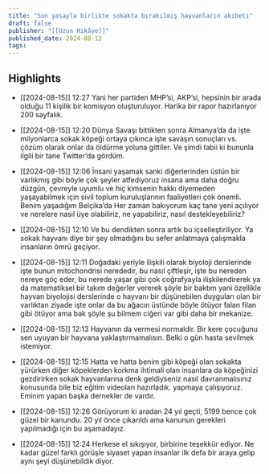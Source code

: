 ```yaml
---
title: "Son yasayla birlikte sokakta bırakılmış hayvanların akıbeti"
draft: false
publisher: "[[Uzun Hikâye]]"
published_date: 2024-08-12
tags:
---
```



## Highlights
* [[2024-08-15]] 12:27  Yani her partiden MHP’si, AKP’si, hepsinin bir arada olduğu 11 kişilik bir komisyon oluşturuluyor. Harika bir rapor hazırlanıyor 200 sayfalık.

* [[2024-08-15]] 12:20  Dünya Savaşı bittikten sonra Almanya’da da işte milyonlarca sokak köpeği ortaya çıkınca işte savaşın sonuçları vs. çözüm olarak onlar da öldürme yoluna gittiler. Ve şimdi tabii ki bununla ilgili bir tane Twitter’da gördüm.

* [[2024-08-15]] 12:06  İnsani yaşamak sanki diğerlerinden üstün bir varlıkmış gibi böyle çok şeyler atfediyoruz insana ama daha doğru düzgün, çevreyle uyumlu ve hiç kimsenin hakkı diyemeden yaşayabilmek için sivil toplum kuruluşlarının faaliyetleri çok önemli. Benim yaşadığım Belçika’da Her zaman bakıyorum kaç tane yeni açılıyor ve nerelere nasıl üye olabiliriz, ne yapabiliriz, nasıl destekleyebiliriz?

* [[2024-08-15]] 12:10  Ve bu dendikten sonra artık bu içselleştiriliyor. Ya sokak hayvanı diye bir şey olmadığını bu sefer anlatmaya çalışmakla insanların ömrü geçiyor.

* [[2024-08-15]] 12:11  Doğadaki yeriyle ilişkili olarak biyoloji derslerinde işte bunun mitochondrisi nerededir, bu nasıl çiftleşir, işte bu nereden nereye göç eder, bu nerede yaşar gibi çok coğrafyayla ilişkilendirerek ya da matematiksel bir takım değerler vererek şöyle bir baktım yani özellikle hayvan biyolojisi derslerinde o hayvanı bir düşünebilen duyguları olan bir varlıktan ziyade işte onlar da bu ağacın üstünde böyle ötüyor falan filan gibi ötüyor ama bak şöyle şu bilmem ciğeri var gibi daha bir mekanize.

* [[2024-08-15]] 12:13  Hayvanın da vermesi normaldir. Bir kere çocuğunu sen uyuyan bir hayvana yaklaştırmamalısın. Belki o gün hasta sevilmek istemiyor.

* [[2024-08-15]] 12:15  Hatta ve hatta benim gibi köpeği olan sokakta yürürken diğer köpeklerden korkma ihtimali olan insanlara da köpeğinizi gezdirirken sokak hayvanlarına denk geldiyseniz nasıl davranmalısınız konusunda bile biz eğitim videoları hazırladık. yapmaya çalışıyoruz. Eminim yapan başka dernekler de vardır.

* [[2024-08-15]] 12:26  Görüyorum ki aradan 24 yıl geçti, 5199 bence çok güzel bir kanundu. 20 yıl önce çıkarıldı ama kanunun gerekleri yapılmadığı için bu aşamadayız.

* [[2024-08-15]] 12:24  Herkese el sıkışıyor, birbirine teşekkür ediyor. Ne kadar güzel farklı görüşle siyaset yapan insanlar ilk defa bir araya gelip aynı şeyi düşünebildik diyor.

